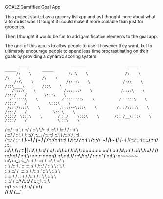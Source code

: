 GOALZ Gamfified Goal App

This project started as a grocery list app and as I thought more about what a to do
list was I thought it I could make it more scalable than just for groceries.

Then I thought it would be fun to add gamification elements to the goal app.

The goal of this app is to allow people to use it however they want, but to 
ultimately encourage people to spend less time procrastinating on their goals
by providing a dynamic scoring system.

          _____                   _______                   _____                    _____            _____          
         /\    \                 /::\    \                 /\    \                  /\    \          /\    \         
        /::\    \               /::::\    \               /::\    \                /::\____\        /::\    \        
       /::::\    \             /::::::\    \             /::::\    \              /:::/    /        \:::\    \       
      /::::::\    \           /::::::::\    \           /::::::\    \            /:::/    /          \:::\    \      
     /:::/\:::\    \         /:::/~~\:::\    \         /:::/\:::\    \          /:::/    /            \:::\    \     
    /:::/  \:::\    \       /:::/    \:::\    \       /:::/__\:::\    \        /:::/    /              \:::\    \    
   /:::/    \:::\    \     /:::/    / \:::\    \     /::::\   \:::\    \      /:::/    /                \:::\    \   
  /:::/    / \:::\    \   /:::/____/   \:::\____\   /::::::\   \:::\    \    /:::/    /                  \:::\    \  
 /:::/    /   \:::\ ___\ |:::|    |     |:::|    | /:::/\:::\   \:::\    \  /:::/    /                    \:::\    \ 
/:::/____/  ___\:::|    ||:::|____|     |:::|    |/:::/  \:::\   \:::\____\/:::/____/       _______________\:::\____\
\:::\    \ /\  /:::|____| \:::\    \   /:::/    / \::/    \:::\  /:::/    /\:::\    \       \::::::::::::::::::/    /
 \:::\    /::\ \::/    /   \:::\    \ /:::/    /   \/____/ \:::\/:::/    /  \:::\    \       \::::::::::::::::/____/ 
  \:::\   \:::\ \/____/     \:::\    /:::/    /             \::::::/    /    \:::\    \       \:::\~~~~\~~~~~~       
   \:::\   \:::\____\        \:::\__/:::/    /               \::::/    /      \:::\    \       \:::\    \            
    \:::\  /:::/    /         \::::::::/    /                /:::/    /        \:::\    \       \:::\    \           
     \:::\/:::/    /           \::::::/    /                /:::/    /          \:::\    \       \:::\    \          
      \::::::/    /             \::::/    /                /:::/    /            \:::\    \       \:::\    \         
       \::::/    /               \::/____/                /:::/    /              \:::\____\       \:::\____\        
        \::/____/                 ~~                      \::/    /                \::/    /        \::/    /        
                                                           \/____/                  \/____/          \/____/         
                                                                                                                     

